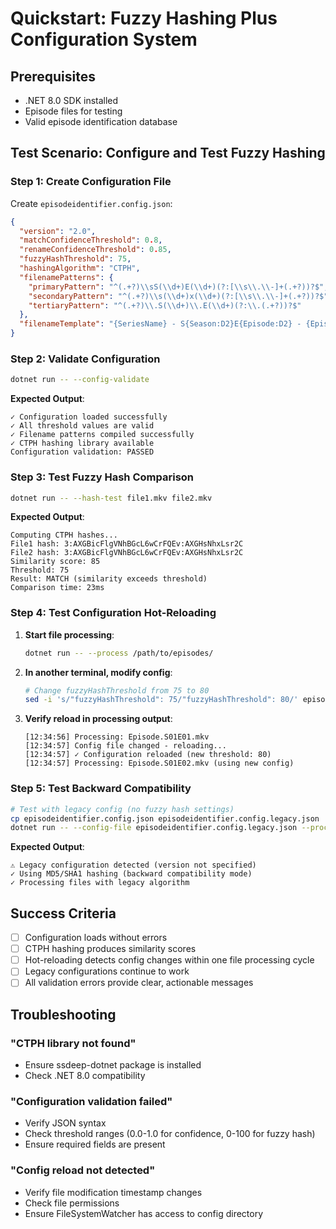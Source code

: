 # Quickstart: Fuzzy Hashing Plus Configuration System

## Prerequisites

- .NET 8.0 SDK installed
- Episode files for testing
- Valid episode identification database

## Test Scenario: Configure and Test Fuzzy Hashing

### Step 1: Create Configuration File

Create `episodeidentifier.config.json`:

```json
{
  "version": "2.0",
  "matchConfidenceThreshold": 0.8,
  "renameConfidenceThreshold": 0.85,
  "fuzzyHashThreshold": 75,
  "hashingAlgorithm": "CTPH",
  "filenamePatterns": {
    "primaryPattern": "^(.+?)\\sS(\\d+)E(\\d+)(?:[\\s\\.\\-]+(.+?))?$",
    "secondaryPattern": "^(.+?)\\s(\\d+)x(\\d+)(?:[\\s\\.\\-]+(.+?))?$",
    "tertiaryPattern": "^(.+?)\\.S(\\d+)\\.E(\\d+)(?:\\.(.+?))?$"
  },
  "filenameTemplate": "{SeriesName} - S{Season:D2}E{Episode:D2} - {EpisodeName}{FileExtension}"
}
```

### Step 2: Validate Configuration

```bash
dotnet run -- --config-validate
```

**Expected Output**:
```
✓ Configuration loaded successfully
✓ All threshold values are valid
✓ Filename patterns compiled successfully  
✓ CTPH hashing library available
Configuration validation: PASSED
```

### Step 3: Test Fuzzy Hash Comparison

```bash
dotnet run -- --hash-test file1.mkv file2.mkv
```

**Expected Output**:
```
Computing CTPH hashes...
File1 hash: 3:AXGBicFlgVNhBGcL6wCrFQEv:AXGHsNhxLsr2C
File2 hash: 3:AXGBicFlgVNhBGcL6wCrFQEv:AXGHsNhxLsr2C
Similarity score: 85
Threshold: 75
Result: MATCH (similarity exceeds threshold)
Comparison time: 23ms
```

### Step 4: Test Configuration Hot-Reloading

1. **Start file processing**:
   ```bash
   dotnet run -- --process /path/to/episodes/
   ```

2. **In another terminal, modify config**:
   ```bash
   # Change fuzzyHashThreshold from 75 to 80
   sed -i 's/"fuzzyHashThreshold": 75/"fuzzyHashThreshold": 80/' episodeidentifier.config.json
   ```

3. **Verify reload in processing output**:
   ```
   [12:34:56] Processing: Episode.S01E01.mkv
   [12:34:57] Config file changed - reloading...
   [12:34:57] ✓ Configuration reloaded (new threshold: 80)
   [12:34:57] Processing: Episode.S01E02.mkv (using new config)
   ```

### Step 5: Test Backward Compatibility

```bash
# Test with legacy config (no fuzzy hash settings)
cp episodeidentifier.config.json episodeidentifier.config.legacy.json
dotnet run -- --config-file episodeidentifier.config.legacy.json --process /path/to/episodes/
```

**Expected Output**:
```
⚠ Legacy configuration detected (version not specified)
✓ Using MD5/SHA1 hashing (backward compatibility mode)
✓ Processing files with legacy algorithm
```

## Success Criteria

- [ ] Configuration loads without errors
- [ ] CTPH hashing produces similarity scores
- [ ] Hot-reloading detects config changes within one file processing cycle
- [ ] Legacy configurations continue to work
- [ ] All validation errors provide clear, actionable messages

## Troubleshooting

### "CTPH library not found"
- Ensure ssdeep-dotnet package is installed
- Check .NET 8.0 compatibility

### "Configuration validation failed"  
- Verify JSON syntax
- Check threshold ranges (0.0-1.0 for confidence, 0-100 for fuzzy hash)
- Ensure required fields are present

### "Config reload not detected"
- Verify file modification timestamp changes
- Check file permissions
- Ensure FileSystemWatcher has access to config directory